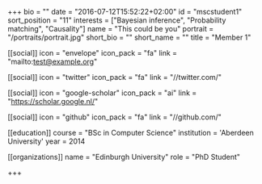 +++
bio = ""
date = "2016-07-12T15:52:22+02:00"
id = "mscstudent1"
sort_position = "11"
interests = ["Bayesian inference", "Probability matching", "Causality"]
name = "This could be you"
portrait = "/portraits/portrait.jpg"
short_bio = ""
short_name = ""
title = "Member 1"

[[social]]
    icon = "envelope"
    icon_pack = "fa"
    link = "mailto:test@example.org"

[[social]]
    icon = "twitter"
    icon_pack = "fa"
    link = "//twitter.com/"

[[social]]
    icon = "google-scholar"
    icon_pack = "ai"
    link = "https://scholar.google.nl/"

[[social]]
    icon = "github"
    icon_pack = "fa"
    link = "//github.com/"

[[education]]
    course = "BSc in Computer Science"
    institution = 'Aberdeen University'
    year = 2014

[[organizations]]
    name = "Edinburgh University"
    role = "PhD Student"

+++
